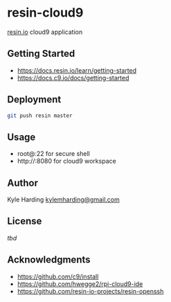 # resin-cloud9

[resin.io](https://resin.io/) cloud9 application

## Getting Started

* https://docs.resin.io/learn/getting-started
* https://docs.c9.io/docs/getting-started

## Deployment

```bash
git push resin master
```

## Usage

* root@<device-ipaddress>:22 for secure shell
* http://<device-ipaddress>:8080 for cloud9 workspace

## Author

Kyle Harding <kylemharding@gmail.com>

## License

_tbd_

## Acknowledgments

* https://github.com/c9/install
* https://github.com/hwegge2/rpi-cloud9-ide
* https://github.com/resin-io-projects/resin-openssh
